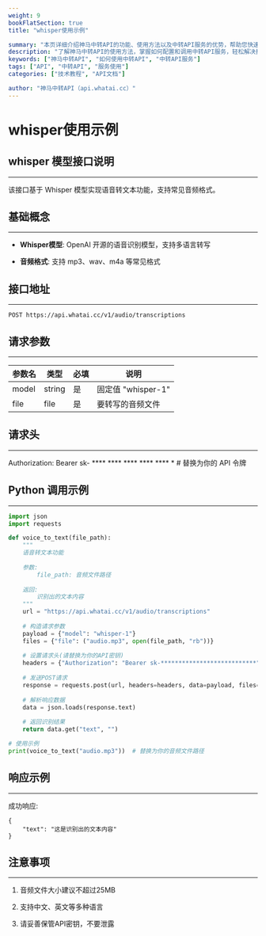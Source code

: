 ```yaml
---
weight: 9
bookFlatSection: true
title: "whisper使用示例"

summary: "本页详细介绍神马中转API的功能、使用方法以及中转API服务的优势，帮助您快速上手并提升效率。"
description: "了解神马中转API的使用方法，掌握如何配置和调用中转API服务，轻松解决接口调用难题。"
keywords: ["神马中转API", "如何使用中转API", "中转API服务"]
tags: ["API", "中转API", "服务使用"]
categories: ["技术教程", "API文档"]

author: "神马中转API（api.whatai.cc）"
---
```


# whisper使用示例


## **whisper 模型接口说明**


--------------------------------------------------------------------------------------------------------------------------------------------------------------------------------------------------------------------------------------------------------

该接口基于 Whisper 模型实现语音转文本功能，支持常见音频格式。

## **基础概念**

--------------------------------------------------------------------------------------------------------------------------------------------------------------------------------------------------------------------

*   **Whisper模型**: OpenAI 开源的语音识别模型，支持多语言转写

*   **音频格式**: 支持 mp3、wav、m4a 等常见格式

## **接口地址**

--------------------------------------------------------------------------------------------------------------------------------------------------------------------------------------------------------------------

`POST https://api.whatai.cc/v1/audio/transcriptions`

## **请求参数**

---------------------------------------------------------------------------------------------------------------------------------------------------------------------------------------------------------------------

| **参数名** | **类型** | **必填** | **说明** |
| --- | --- | --- | --- |
| model | string | 是 | 固定值 "whisper-1" |
| file | file | 是 | 要转写的音频文件 |

## **请求头**

------------------------------------------------------------------------------------------------------------------------------------------------------------------------------------------------------------

Authorization: Bearer sk- ****  ****  ****  ****  **** * # 替换为你的 API 令牌

## **Python 调用示例**

------------------------------------------------------------------------------------------------------------------------------------------------------------------------------------------------------------------------------------

```python
import json
import requests

def voice_to_text(file_path):
    """
    语音转文本功能
    
    参数:
        file_path: 音频文件路径
        
    返回:
        识别出的文本内容
    """
    url = "https://api.whatai.cc/v1/audio/transcriptions"
    
    # 构造请求参数
    payload = {"model": "whisper-1"}
    files = {"file": ("audio.mp3", open(file_path, "rb"))}
    
    # 设置请求头(请替换为你的API密钥)
    headers = {"Authorization": "Bearer sk-***************************"} # 替换为你的 API 令牌
    
    # 发送POST请求
    response = requests.post(url, headers=headers, data=payload, files=files)
    
    # 解析响应数据
    data = json.loads(response.text)
    
    # 返回识别结果
    return data.get("text", "")

# 使用示例
print(voice_to_text("audio.mp3"))  # 替换为你的音频文件路径

```

## **响应示例**

----------------------------------------------------------------------------------------------------------------------------------------------------------------------------------------------------------------------

成功响应:
```
{
    "text": "这是识别出的文本内容"
}

```

## **注意事项**
----------------------------------------------------------------------------------------------------------------------------------------------------------------------------------------------------------------------

1.   音频文件大小建议不超过25MB

2.   支持中文、英文等多种语言

3.   请妥善保管API密钥，不要泄露
